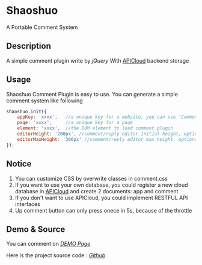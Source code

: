 # Shaoshuo
A Portable Comment System

## Description
A simple comment plugin write by _jQuery_ With [APICloud](http://www.apicloud.com/) backend storage

## Usage
Shaoshuo Comment Plugin is easy to use. You can generate a simple comment system like following
```javascript
shaoshuo.init({    
    appKey: 'xxxx',   //a unique key for a website, you can use 'CommonKey' or ask author for the unique key   
    page: 'xxxx',     //a unique key for a page    
    element: 'xxxx',  //the DOM element to load comment plugin    
    editorHeight: '200px', //comment/reply editor initial height, optional    
    editorMaxHeight: '300px' //comment/reply editor max height, optional   
}); 
```

## Notice
1. You can customize CSS by overwrite classes in comment.css
2. If you want to use your own database, you could register a new cloud database in [APICloud](http://www.apicloud.com/) and create 2 documents: app and comment
3. If you don't want to use APICloud, you could implement RESTFUL API interfaces
4. Up comment button can only press onece in 5s, because of the throttle

## Demo & Source
You can comment on  _[DEMO Page](http://code2life.top./Shaoshuo/)_   

Here is the project source code : _[Github](https://github.com/Code2Life/Shaoshuo)_

